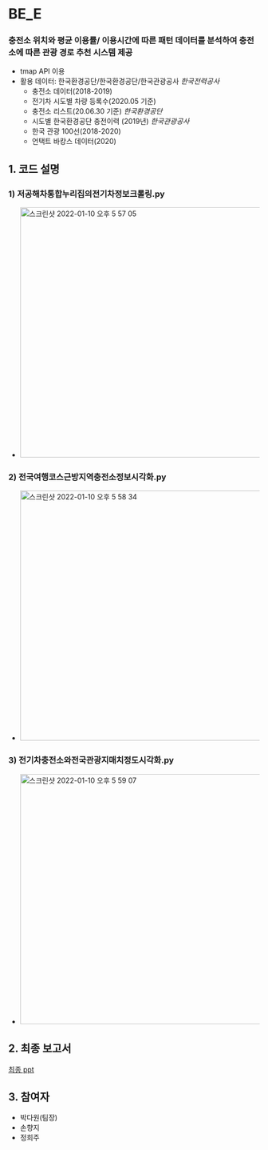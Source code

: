 # BE_E

### 충전소 위치와 평균 이용률/ 이용시간에 따른 패턴 데이터를 분석하여 충전소에 따른 관광 경로 추천 시스템 제공
* tmap API 이용
* 활용 데이터: 한국환경공단/한국환경공단/한국관광공사
  *한국전력공사*
    * 충전소 데이터(2018-2019)
    * 전기차 시도별 차량 등록수(2020.05 기준)
    * 충전소 리스트(20.06.30 기준)
  *한국환경공단*
    * 시도별 한국환경공단 충전이력 (2019년)
  *한국관광공사*
    * 한국 관광 100선(2018-2020)
    * 언택트 바캉스 데이터(2020)
  

## 1. 코드 설명
### 1) 저공해차통합누리집의전기차정보크롤링.py
-  <img width="500" alt="스크린샷 2022-01-10 오후 5 57 05" src="https://user-images.githubusercontent.com/60343930/148739931-bef6cab0-aa7a-47ef-b923-a7d8570d27f8.png">

### 2) 전국여행코스근방지역충전소정보시각화.py
+ <img width="500" alt="스크린샷 2022-01-10 오후 5 58 34" src="https://user-images.githubusercontent.com/60343930/148740108-15562035-9365-4bd5-a901-f73ec0859df1.png">

### 3) 전기차충전소와전국관광지매치정도시각화.py
+ <img width="500" alt="스크린샷 2022-01-10 오후 5 59 07" src="https://user-images.githubusercontent.com/60343930/148740175-7c5f0dd8-646e-4cbc-8bb3-6df09d79e888.png">


## 2. 최종 보고서
[최종 ppt](https://drive.google.com/file/d/1hVxrtYycCj7SSwUdeQhW9oZImNp6lSgq/view?usp=sharing)

## 3. 참여자
* 박다원(팀장)
* 손향지
* 정희주
